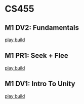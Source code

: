 # CS455

## M1 DV2: Fundamentals
[play build](https://wagyourtail.github.io/CS455/m1-dv2/index.html)

## M1 PR1: Seek + Flee
[play build](https://wagyourtail.github.io/CS455/m1-pr1/index.html)

## M1 DV1: Intro To Unity
[play build](https://wagyourtail.github.io/CS455/m1-dv1/index.html)

